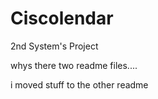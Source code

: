 # Ciscolendar
2nd System's Project

whys there two readme files....

i moved stuff to the other readme

